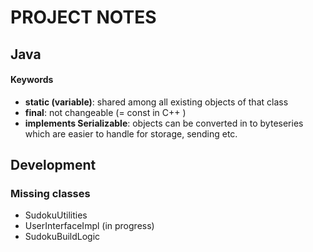 # PROJECT NOTES

## Java 

#### Keywords
* __static (variable)__:  shared among all existing objects of that class
* __final__: not changeable (= const in C++ )
* __implements Serializable__: objects can be converted in to byteseries which are easier to handle for storage, sending etc.


## Development 

### Missing classes

* SudokuUtilities
* UserInterfaceImpl (in progress)
* SudokuBuildLogic